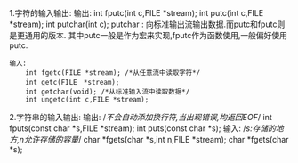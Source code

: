 1.字符的输入输出:
    输出:
        int fputc(int c,FILE *stream);
        int putc(int c,FILE *stream);
        int putchar(int c);
    putchar : 向标准输出流输出数据.而putc和fputc则是更通用的版本.
    其中putc一般是作为宏来实现,fputc作为函数使用,一般偏好使用putc.

    输入:
        int fgetc(FILE *stream); /*从任意流中读取字符*/
        int getc(FILE　*stream);
        int getchar(void); /*从标准输入流中读取数据*/
        int ungetc(int c,FILE *stream);

2.字符串的输入输出:
    输出:
        /*不会自动添加换行符,当出现错误,均返回EOF*/
        int fputs(const char *s,FILE *stream);
        int puts(const char *s);
    输入:
        /*s:存储的地方,n允许存储的容量*/
        char *fgets(char *s,int n,FILE *stream);
        char *fgets(char *s);
